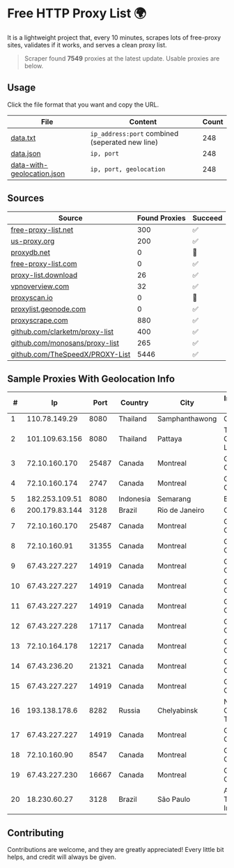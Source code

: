 
# Free HTTP Proxy List 🌍

It is a lightweight project that, every 10 minutes, scrapes lots of free-proxy sites, validates if it works, and serves a clean proxy list.


> Scraper found **7549** proxies at the latest update. Usable proxies are below.

## Usage

Click the file format that you want and copy the URL.


|File|Content|Count|
|----|-------|-----|
|[data.txt](https://raw.githubusercontent.com/themiralay/Proxy-List-World/master/data.txt)|`ip_address:port` combined (seperated new line)|248|
|[data.json](https://raw.githubusercontent.com/themiralay/Proxy-List-World/master/data.json)|`ip, port`|248|
|[data-with-geolocation.json](https://raw.githubusercontent.com/themiralay/Proxy-List-World/master/data-with-geolocation.json)|`ip, port, geolocation`|248|

## Sources

|Source|Found Proxies|Succeed|
|------|-------------|-------|
|[free-proxy-list.net](https://free-proxy-list.net)|300|✅|
|[us-proxy.org](https://www.us-proxy.org)|200|✅|
|[proxydb.net](http://proxydb.net)|0|🚫|
|[free-proxy-list.com](https://free-proxy-list.com/?page=&port=&type%5B%5D=http&type%5B%5D=https&up_time=0&search=Search)|0|✅|
|[proxy-list.download](https://www.proxy-list.download/HTTP)|26|✅|
|[vpnoverview.com](https://vpnoverview.com/privacy/anonymous-browsing/free-proxy-servers)|32|✅|
|[proxyscan.io](https://www.proxyscan.io)|0|🚫|
|[proxylist.geonode.com](https://proxylist.geonode.com/api/proxy-list?limit=300&page=1&sort_by=lastChecked&sort_type=desc&protocols=http,https)|0|✅|
|[proxyscrape.com](https://api.proxyscrape.com/v2/?request=displayproxies&protocol=http&timeout=10000&country=all&ssl=all&anonymity=all)|880|✅|
|[github.com/clarketm/proxy-list](https://raw.githubusercontent.com/clarketm/proxy-list/master/proxy-list-raw.txt)|400|✅|
|[github.com/monosans/proxy-list](https://raw.githubusercontent.com/monosans/proxy-list/main/proxies/http.txt)|265|✅|
|[github.com/TheSpeedX/PROXY-List](https://raw.githubusercontent.com/TheSpeedX/PROXY-List/master/http.txt)|5446|✅|


## Sample Proxies With Geolocation Info

|#|Ip|Port|Country|City|Internet Service Provider|
|-|--|----|-------|----|-------------------------|
|1|110.78.149.29|8080|Thailand|Samphanthawong|CAT-BB|
|2|101.109.63.156|8080|Thailand|Pattaya|TOT Public Company Limited|
|3|72.10.160.170|25487|Canada|Montreal|GloboTech Communications|
|4|72.10.160.174|2747|Canada|Montreal|GloboTech Communications|
|5|182.253.109.51|8080|Indonesia|Semarang|Biznet Metronet|
|6|200.179.83.144|3128|Brazil|Rio de Janeiro|Claro S.A.|
|7|72.10.160.170|25487|Canada|Montreal|GloboTech Communications|
|8|72.10.160.91|31355|Canada|Montreal|GloboTech Communications|
|9|67.43.227.227|14919|Canada|Montreal|GloboTech Communications|
|10|67.43.227.227|14919|Canada|Montreal|GloboTech Communications|
|11|67.43.227.227|14919|Canada|Montreal|GloboTech Communications|
|12|67.43.227.228|17117|Canada|Montreal|GloboTech Communications|
|13|72.10.164.178|12217|Canada|Montreal|GloboTech Communications|
|14|67.43.236.20|21321|Canada|Montreal|GloboTech Communications|
|15|67.43.227.227|14919|Canada|Montreal|GloboTech Communications|
|16|193.138.178.6|8282|Russia|Chelyabinsk|New Communication Technologies|
|17|67.43.227.227|14919|Canada|Montreal|GloboTech Communications|
|18|72.10.160.90|8547|Canada|Montreal|GloboTech Communications|
|19|67.43.227.230|16667|Canada|Montreal|GloboTech Communications|
|20|18.230.60.27|3128|Brazil|São Paulo|Amazon Technologies Inc.|



## Contributing

Contributions are welcome, and they are greatly appreciated! Every
little bit helps, and credit will always be given.

